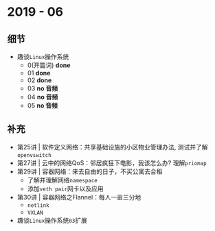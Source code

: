 # 2019 - 06

## 细节

* 趣谈`Linux`操作系统
	* 0(开篇词) **done**
	* 01 **done**
	* 02 **done**
	* 03 **no 音频**
	* 04 **no 音频**
	* 05 **no 音频**

## 补充

* 第25讲 | 软件定义网络：共享基础设施的小区物业管理办法, 测试并了解`openvswitch`
* 第27讲 | 云中的网络QoS：邻居疯狂下电影，我该怎么办? 理解`priomap`
* 第29讲 | 容器网络：来去自由的日子，不买公寓去合租
	* 了解并理解网络`namespace`
	* 添加`veth pair`网卡以及应用
* 第30讲 | 容器网络之Flannel：每人一亩三分地
	* `netlink`
	* `VXLAN`
* 趣谈`Linux`操作系统`03`扩展